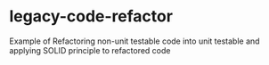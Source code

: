 # legacy-code-refactor
Example of Refactoring non-unit testable code into unit testable and applying SOLID principle to refactored code
